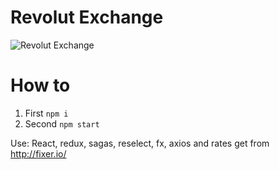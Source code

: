 # Revolut Exchange

![Revolut Exchange](https://cloud.githubusercontent.com/assets/2198153/23876499/d9b69be4-084e-11e7-9aee-86d55c001a54.png) 

# How to
1. First `npm i`
2. Second `npm start`

Use:
React, redux, sagas, reselect, fx, axios and rates get from http://fixer.io/
